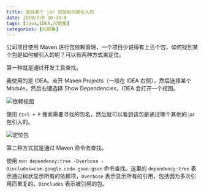 ```yaml
---
title: 查找某个 jar 包是如何被引入的
date: 2019/3/8 16:30:0
tags: [Java,IDEA,问题集]
categories: [问题集]
---
```


公司项目使用 Maven 进行包依赖管理，一个项目少说得有上百个包，如何找到某个包是如何被引入的呢？可以有两种方式来定位。  

<!--more-->  

第一种就是通过开发工具查找。  

我使用的是 IDEA。点开 Maven Projects（一般在 IDEA 右侧），然后选择某个 Module，然后右键选择 Show Dependencies，IDEA 会打开一个视图。  

![依赖视图](https://img.nekolr.com/images/2019/06/19/2x3.png)  

使用 `Ctrl + F` 搜索需要寻找的包名，然后就可以看到该包是通过哪个其他的 jar 包引入的。  

![定位包](https://img.nekolr.com/images/2019/06/19/VYD.png)  

第二种方式就是通过 Maven 命令去查找。  

使用 `mvn dependency:tree -Dverbose -Dincludes=com.google.code.gson:gson` 命令查找。这里的 `dependency:tree` 表示通过树状显示所有的依赖项，`Dverbose` 表示显示所有的引用，包括因为多次引用而重复的。`Dincludes` 表示被引用的包。